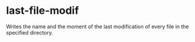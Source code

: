 # last-file-modif
Writes the name and the moment of the last modification of every file in the specified directory.
